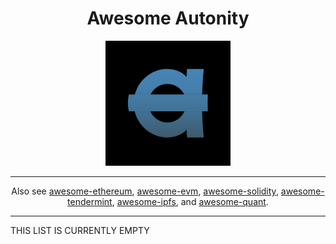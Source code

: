 <h1 align="center"> Awesome Autonity </h1>

<p align="center">
  <img width="200" height="200" src="images/autonity-logo.png">
</p>

---

<p align="center"> Also see <a href="https://github.com/bekatom/awesome-ethereum">awesome-ethereum</a>, <a href="https://github.com/pirapira/awesome-ethereum-virtual-machine">awesome-evm</a>, <a href="https://github.com/bkrem/awesome-solidity">awesome-solidity</a>, <a href="https://github.com/tendermint/awesome">awesome-tendermint</a>, <a href="https://github.com/ipfs/awesome-ipfs">awesome-ipfs</a>, and <a href="https://github.com/wilsonfreitas/awesome-quant">awesome-quant</a>.</p>

---

THIS LIST IS CURRENTLY EMPTY

